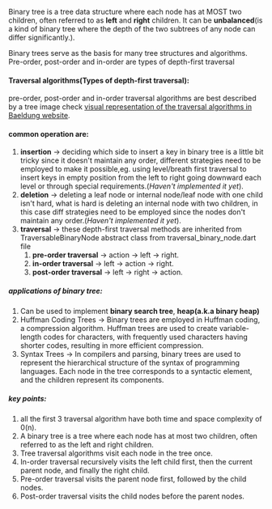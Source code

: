 Binary tree is a tree data structure where each node has at MOST two children, often referred to as **left** and **right** children. It can be **unbalanced**(is a kind of binary tree where the depth of the two subtrees of any node can differ significantly.).

Binary trees serve as the basis for many tree structures and algorithms.
Pre-order, post-order and in-order are types of depth-first traversal

#### Traversal algorithms(Types of depth-first traversal):
 pre-order, post-order and in-order traversal algorithms are best described by a tree image check [visual representation of the traversal algorithms in Baeldung website](https://www.baeldung.com/cs/depth-first-traversal-methods).

#### common operation are:
1. **insertion** -> deciding which side to insert a key in binary tree is a little bit tricky since it doesn't maintain any order, different strategies need to be employed to make it possible,eg. using level/breath first traversal to insert keys in empty position from the left to right going downward each level or through special requirements.(*Haven't implemented it yet*).
2. **deletion** -> deleting a leaf node or internal node/leaf node with one child isn't hard, what is hard is deleting an internal node with two children, in this case diff strategies need to be employed since the nodes don't maintain any order.(*Haven't implemented it yet*).
3. **traversal** -> these depth-first traversal methods are inherited from TraversableBinaryNode abstract class from traversal_binary_node.dart file
   1. **pre-order traversal** -> action → left → right. 
   2. **in-order traversal** -> left → action → right. 
   3. **post-order traversal** -> left → right → action.
   

##### applications of binary tree:
1. Can be used to implement **binary search tree**, **heap(a.k.a binary heap)**
2. Huffman Coding Trees -> Binary trees are employed in Huffman coding, a compression algorithm. Huffman trees are used to create variable-length codes for characters, with frequently used characters having shorter codes, resulting in more efficient compression.
3. Syntax Trees -> In compilers and parsing, binary trees are used to represent the hierarchical structure of the syntax of programming languages. Each node in the tree corresponds to a syntactic element, and the children represent its components.

##### key points:
1. all the first 3 traversal algorithm have both time and space complexity of 0(n).
2. A binary tree is a tree where each node has at most two children, often referred to
as the left and right children.
3. Tree traversal algorithms visit each node in the tree once.
4. In-order traversal recursively visits the left child first, then the current parent
node, and finally the right child.
5. Pre-order traversal visits the parent node first, followed by the child nodes.
6. Post-order traversal visits the child nodes before the parent nodes.